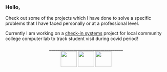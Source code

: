 ### Hello,

Check out some of the projects which I have done to solve a specific problems that I have faced personally or at a professional level. 

Currently I am working on a <a href="https://github.com/wajeht/check-in-systems">check-in systems</a> project for local community college computer lab to track student visit during covid period!


<p align="center">
____________________________________
<br>
<a href="https://www.linkedin.com/in/kyawsny/" target="_blank"><img width="50px" src="https://api.iconify.design/mdi:linkedin.svg"></a>
<a href="mailto:kyawsny@gmail.com" target="_blank"><img width="50px" src="https://api.iconify.design/mdi:gmail.svg"></a>
<a href="https://jaw.cool/" target="_blank"><img width="50px" src="https://api.iconify.design/mdi:web.svg"></a
</p>
